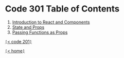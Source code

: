 # Code 301 Table of Contents

1. [Introduction to React and Components](301-class-01.md)
2. [State and Props](301-class-02.md)
3. [Passing Functions as Props](301-class-03.md)

[`[`< code 201`]`](code201.md)

[`[`< home`]`](README.md)
